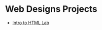 # Web Designs Projects

<ul>
    <li><a href="intro_html/index.html" target="_blank">Intro to HTML Lab</a></li>
<ul>